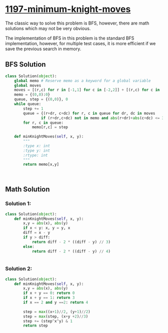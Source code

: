 # [1197-minimum-knight-moves](https://leetcode.com/problems/minimum-knight-moves/)

The classic way to solve this problem is BFS, however, there are math solutions which may not be very obvious.

The implementation of BFS in this problem is the standard BFS implementation, however, for multiple test cases, it is more efficient if we save the previous search in memory. 

## BFS Solution
```python
class Solution(object):
    global memo # Reserve memo as a keyword for a global variable
    global moves
    moves = [(r,c) for r in [-1,1] for c in [-2,2]] + [(r,c) for c in [-1,1] for r in [-2,2]]
    memo = {(0,0):0}
    queue, step = {(0,0)}, 0
    while queue:
        step += 1
        queue = {(r+dr, c+dc) for r, c in queue for dr, dc in moves
                if (r+dr,c+dc) not in memo and abs(r+dr)+abs(c+dc) <= 300}
        for r, c in queue:
            memo[r,c] = step
    
    def minKnightMoves(self, x, y):
        """
        :type x: int
        :type y: int
        :rtype: int
        """
        return memo[x,y]
        
        
```
## Math Solution

### Solution 1:
```python
class Solution(object):
    def minKnightMoves(self, x, y):
        x,y = abs(x), abs(y)
        if x < y: x, y = y, x
        diff = x - y
        if y > diff:
            return diff - 2 * ((diff - y) // 3)
        else:
            return diff - 2 * ((diff - y) // 4)
        
```

### Solution 2:

```python
class Solution(object):
    def minKnightMoves(self, x, y):
        x,y = abs(x), abs(y)
        if x + y == 0: return 0
        if x + y == 1: return 3
        if x == 2 and y ==2: return 4
        
        step = max((x+1)//2, (y+1)//2)
        step = max(step, (x+y +2)//3)
        step += (step^x^y) & 1
        return step
        
```
